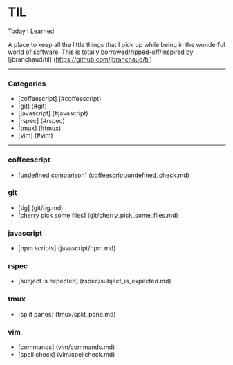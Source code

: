 # TIL

Today I Learned

A place to keep all the little things that I pick up while being in the wonderful world of software. This
is totally borrowed/ripped-off/inspired by [jbranchaud/til]
(https://github.com/jbranchaud/til)

---

### Categories

* [coffeescript] (#coffeescript)
* [git] (#git)
* [javascript] (#javascript)
* [rspec] (#rspec)
* [tmux] (#tmux)
* [vim] (#vim)

---

### coffeescript
- [undefined comparison] (coffeescript/undefined_check.md)

### git
- [tig] (git/tig.md)
- [cherry pick some files] (git/cherry_pick_some_files.md)

### javascript
- [npm scripts] (javascript/npm.md)

### rspec
- [subject is expected] (rspec/subject_is_expected.md)

### tmux

- [split panes] (tmux/split_pane.md)

### vim

- [commands] (vim/commands.md)
- [spell check] (vim/spellcheck.md)
